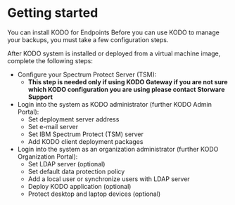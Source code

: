 # Getting started

You can install KODO for Endpoints Before you can use KODO to manage your backups, you must take a few configuration steps.

After KODO system is installed or deployed from a virtual machine image, complete the following steps:

* Configure your Spectrum Protect Server \(TSM\):
  * **This step is needed only if using KODO Gateway if you are not sure which KODO configuration you are using please contact Storware Support**
* Login into the system as KODO administrator \(further KODO Admin Portal\):
  * Set deployment server address
  * Set e-mail server
  * Set IBM Spectrum Protect \(TSM\) server 
  * Add KODO client deployment packages
* Login into the system as an organization administrator \(further KODO Organization Portal\):
  * Set LDAP server \(optional\)
  * Set default data protection policy
  * Add a local user or synchronize users with LDAP server 
  * Deploy KODO application \(optional\)
  * Protect desktop and laptop devices \(optional\)




